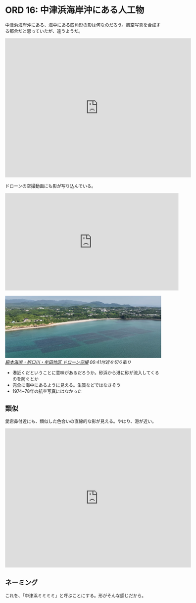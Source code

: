 # ORD 16: 中津浜海岸沖にある人工物

<!-- toc -->

中津浜海岸沖にある、海中にある四角形の影は何なのだろう。航空写真を合成する都合だと思っていたが、違うようだ。

<iframe src="https://www.google.com/maps/embed?pb=!1m18!1m12!1m3!1d1619.6637656714302!2d130.19944936579572!3d32.041757562090766!2m3!1f34.939067266033405!2f0!3f0!3m2!1i1024!2i768!4f35!3m3!1m2!1s0x353fcd001b8a2385%3A0x2c45d2b057ee6cd!2z5Lit5rSl5rWc5rW35bK4!5e1!3m2!1sen!2sjp!4v1724163981435!5m2!1sen!2sjp" width="600" height="450" style="border:0;" allowfullscreen="" loading="lazy" referrerpolicy="no-referrer-when-downgrade"></iframe>

ドローンの空撮動画にも影が写り込んでいる。

<iframe width="560" height="315" src="https://www.youtube.com/embed/6wqgxvOMQkc?si=yH3gEx56D0zoPIjI&amp;start=401" title="YouTube video player" frameborder="0" allow="accelerometer; autoplay; clipboard-write; encrypted-media; gyroscope; picture-in-picture; web-share" referrerpolicy="strict-origin-when-cross-origin" allowfullscreen></iframe>

![images](./images/20240821nakatsuhama.png)
*[脇本海浜・折口川・牟田地区 ドローン空撮](https://www.youtube.com/watch?v=6wqgxvOMQkc&t=402s) 06:41付近を切り取り*

- 港近くだということに意味があるだろうか。砂浜から港に砂が流入してくるのを防ぐとか
- 完全に海中にあるように見える。生簀などではなさそう
- 1974~78年の航空写真にはなかった

## 類似

愛宕鼻付近にも、類似した色合いの直線的な影が見える。やはり、港が近い。

<iframe src="https://www.google.com/maps/embed?pb=!1m17!1m12!1m3!1d5443.089412942703!2d130.1925874340647!3d32.07553524537287!2m3!1f0!2f0!3f0!3m2!1i1024!2i768!4f13.1!3m2!1m1!2zMzLCsDA0JzI5LjkiTiAxMzDCsDExJzM5LjUiRQ!5e1!3m2!1sen!2sjp!4v1726143277096!5m2!1sen!2sjp" width="600" height="450" style="border:0;" allowfullscreen="" loading="lazy" referrerpolicy="no-referrer-when-downgrade"></iframe>

## ネーミング

これを、「中津浜ミミミミ」と呼ぶことにする。形がそんな感じだから。
